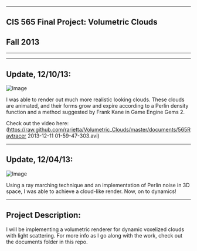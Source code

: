 -------------------------------------------------------------------------------
CIS 565 Final Project: Volumetric Clouds
-------------------------------------------------------------------------------
Fall 2013
-------------------------------------------------------------------------------
-------------------------------------------------------------------------------

-------------------------------------------------------------------------------
Update, 12/10/13:
-------------------------------------------------------------------------------

![Image](https://raw.github.com/rarietta/Volumetric_Clouds/master/documents/cloud2.png)

I was able to render out much more realistic looking clouds. These clouds
are animated, and their forms grow and expire according to a Perlin density
function and a method suggested by Frank Kane in Game Engine Gems 2.

Check out the video here: (https://raw.github.com/rarietta/Volumetric_Clouds/master/documents/565Raytracer 2013-12-11 01-59-47-303.avi)

-------------------------------------------------------------------------------
Update, 12/04/13:
-------------------------------------------------------------------------------

![Image](https://raw.github.com/rarietta/Volumetric_Clouds/master/documents/cloud.png)

Using a ray marching technique and an implementation of Perlin noise in 3D
space, I was able to achieve a cloud-like render. Now, on to dynamics!

-------------------------------------------------------------------------------
Project Description:
-------------------------------------------------------------------------------

I will be implementing a volumetric renderer for dynamic voxelized clouds with 
light scattering. For more info as I go along with the work, check out the
documents folder in this repo.
